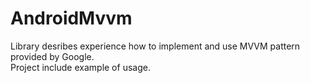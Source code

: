 # AndroidMvvm
Library desribes experience how to implement and use MVVM pattern provided by Google.<br>
Project include example of usage.
